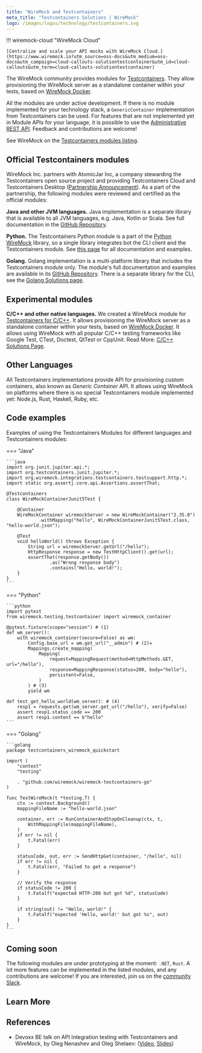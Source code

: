 ```yaml
---
title: "WireMock and Testcontainers"
meta_title: "Testcontainers Solutions | WireMock"
logo: /images/logos/technology/testcontainers.svg
---
```



!!! wiremock-cloud "WireMock Cloud"

    [Centralize and scale your API mocks with WireMock Cloud.](https://www.wiremock.io?utm_source=oss-docs&utm_medium=oss-docs&utm_campaign=cloud-callouts-solutiontestcontainer&utm_id=cloud-callouts&utm_term=cloud-callouts-solutiontestcontainer)

The WireMock community provides modules for [Testcontainers](https://testcontainers.com/).
They allow provisioning the WireMock server as a standalone container within your tests,
based on [WireMock Docker](https://github.com/wiremock/wiremock-docker).

All the modules are under active development.
If there is no module implemented for your technology stack,
a `GenericContainer` implementation from Testcontainers can be used.
For features that are not implemented yet in Module APIs for your language,
it is possible to use the [Administrative REST API](../running_wiremock/administration_api.md).
Feedback and contributions are welcome!

See WireMock on the [Testcontainers modules listing](https://testcontainers.com/modules/wiremock/).

## Official Testcontainers modules

WireMock Inc. partners with AtomicJar Inc,
a company stewarding the Testcontainers open source project
and providing Testcontainers Cloud and Testcontainers Desktop
([Partnership Announcement](https://www.wiremock.io/post/atomicjar-partnership-on-testcontainers)).
As a part of the partnership,
the following modules were reviewed and certified
as the official modules:

**Java and other JVM languages.**
Java implementation is a separate library that is available to all
JVM languages, e.g. Java, Kotlin or Scala.
See full documentation in the [GitHub Repository](https://github.com/wiremock/wiremock-testcontainers-java).

**Python.**
The Testcontainers Python module is a part of the
[Python WireMock](https://github.com/wiremock/python-wiremock) library,
so a single library integrates bot the CLI client and the Testcontainers module.
See [this page](https://wiremock.readthedocs.io/en/latest/testcontainers/)
for all documentation and examples.

**Golang.**
Golang implementation is a multi-platform library that includes the Testcontainers module only.
The module's full documentation and examples are available in its
[GitHub Repository](https://github.com/wiremock/wiremock-testcontainers-go).
There is a separate library for the CLI, see the [Golang Solutions page](../solutions/golang.md).

## Experimental modules

**C/C++ and other native languages.**
We created a WireMock module for
[Testcontainers for C/C++](https://github.com/oleg-nenashev/testcontainers-c).
It allows provisioning the WireMock server as a standalone container within your tests, based on [WireMock Docker](../running_wiremock/running_in_docker.md).
It allows using WireMock with all popular C/C++ testing frameworks
like Google Test, CTest, Doctest, QtTest or CppUnit.
Read More: [C/C++ Solutions Page](../solutions/c_cpp.md).

## Other Languages

All Testcontainers implementations provide
API for provisioning custom containers,
also known as _Generic Container_ API.
It allows using WireMock on platforms where
there is no special Testcontainers module implemented yet:
Node.js, Rust, Haskell, Ruby, etc.

## Code examples

Examples of using the Testcontainers Modules for different languages and Testcontainers modules:

=== "Java"

    ```java
    import org.junit.jupiter.api.*;
    import org.testcontainers.junit.jupiter.*;
    import org.wiremock.integrations.testcontainers.testsupport.http.*;
    import static org.assertj.core.api.Assertions.assertThat;

    @Testcontainers
    class WireMockContainerJunit5Test {

        @Container
        WireMockContainer wiremockServer = new WireMockContainer("2.35.0")
                .withMapping("hello", WireMockContainerJunit5Test.class, "hello-world.json");

        @Test
        void helloWorld() throws Exception {
            String url = wiremockServer.getUrl("/hello");
            HttpResponse response = new TestHttpClient().get(url);
            assertThat(response.getBody())
                    .as("Wrong response body")
                    .contains("Hello, world!");
        }
    }
    ```

=== "Python"

    ```python
    import pytest
    from wiremock.testing.testcontainer import wiremock_container

    @pytest.fixture(scope="session") # (1)
    def wm_server():
        with wiremock_container(secure=False) as wm:
            Config.base_url = wm.get_url("__admin") # (2)=
            Mappings.create_mapping(
                Mapping(
                    request=MappingRequest(method=HttpMethods.GET, url="/hello"),
                    response=MappingResponse(status=200, body="hello"),
                    persistent=False,
                )
            ) # (3)
            yield wm

    def test_get_hello_world(wm_server): # (4)
        resp1 = requests.get(wm_server.get_url("/hello"), verify=False)
        assert resp1.status_code == 200
        assert resp1.content == b"hello"
    ```

=== "Golang"

    ```golang
    package testcontainers_wiremock_quickstart

    import (
        "context"
        "testing"

        . "github.com/wiremock/wiremock-testcontainers-go"
    )

    func TestWireMock(t *testing.T) {
        ctx := context.Background()
        mappingFileName := "hello-world.json"

        container, err := RunContainerAndStopOnCleanup(ctx, t,
            WithMappingFile(mappingFileName),
        )
        if err != nil {
            t.Fatal(err)
        }

        statusCode, out, err := SendHttpGet(container, "/hello", nil)
        if err != nil {
            t.Fatal(err, "Failed to get a response")
        }

        // Verify the response
        if statusCode != 200 {
            t.Fatalf("expected HTTP-200 but got %d", statusCode)
        }

        if string(out) != "Hello, world!" {
            t.Fatalf("expected 'Hello, world!' but got %s", out)
        }
    }
    ```



## Coming soon

The following modules are under prototyping at the moment: `.NET`, `Rust`.
A lot more features can be implemented in the listed modules,
and any contributions are welcome!
If you are interested, join us on the [community Slack](http://slack.wiremock.org/).

## Learn More

## References

- Devoxx BE talk on API Integration testing with Testcontainers and WireMock,
by Oleg Nenashev and Oleg Shelaev:
([Video](https://www.youtube.com/watch?v=eFILbyaMI2A),
[Slides](https://docs.google.com/presentation/d/e/2PACX-1vQSgTTCg-LkmrL-5UuAE63zxuWP0kADBetXXBqMVO-oEQWfP6zGu16eFSdKxvEbchDnaCwKZ2a7134F/pub?start=false&loop=false&delayms=3000))
